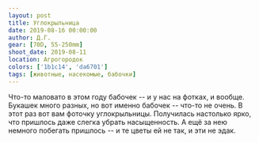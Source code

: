 ```yaml
---
layout: post
title: Углокрыльница
date: 2019-08-16 00:00:00
author: Д.Г.
gear: [70D, 55-250mm]
shoot_date: 2019-08-11
location: Агрогородок
colors: ['1b1c14', 'da6701']
tags: [животные, насекомые, бабочки]
---
```

Что-то маловато в этом году бабочек -- и у нас на фотках, и вообще. Букашек много разных, но вот именно бабочек -- что-то не очень. В этот раз вот вам фоточку углокрыльницы. Получилась настолько ярко, что пришлось даже слегка убрать насыщенность. А ещё за нею немного побегать пришлось -- и те цветы ей не так, и эти не эдак.

